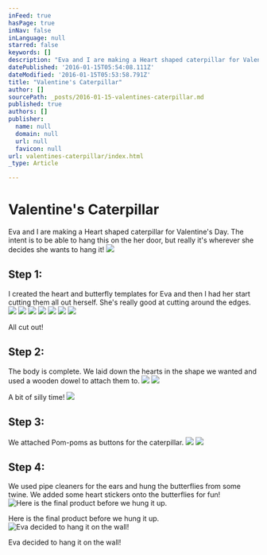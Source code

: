 ```yaml
---
inFeed: true
hasPage: true
inNav: false
inLanguage: null
starred: false
keywords: []
description: "Eva and I are making a Heart shaped caterpillar for Valentine's Day."
datePublished: '2016-01-15T05:54:08.111Z'
dateModified: '2016-01-15T05:53:58.791Z'
title: "Valentine's Caterpillar"
author: []
sourcePath: _posts/2016-01-15-valentines-caterpillar.md
published: true
authors: []
publisher:
  name: null
  domain: null
  url: null
  favicon: null
url: valentines-caterpillar/index.html
_type: Article

---
```

# Valentine's Caterpillar

Eva and I are making a Heart shaped caterpillar for Valentine's Day.  The intent is to be able to hang this on the her door, but really it's wherever she decides she wants to hang it!
![](https://s3-us-west-2.amazonaws.com/the-grid-img/p/708102ae862c82a0b67f76140967084b5b5216f7.jpg)

## Step 1:

I created the heart and butterfly templates for Eva and then I had her start cutting them all out herself.  She's really good at cutting around the edges.
![](https://s3-us-west-2.amazonaws.com/the-grid-img/p/6990111328c30458a47ef5c23ec02a157bc98c1a.jpg)
![](https://s3-us-west-2.amazonaws.com/the-grid-img/p/665501badd2f1aacd3aef1ab9a40afd7c10785e9.jpg)
![](https://s3-us-west-2.amazonaws.com/the-grid-img/p/5e489a3fb60fc9a804db345727737f37a7c2f40d.jpg)
![](https://s3-us-west-2.amazonaws.com/the-grid-img/p/0894f571490c5ece171669188e00048df2710ad7.jpg)
![](https://s3-us-west-2.amazonaws.com/the-grid-img/p/4a47f713568bbbe3dc6b37205fc3d274d2f1388c.jpg)
![](https://s3-us-west-2.amazonaws.com/the-grid-img/p/43bbb0fbfaa01297f1ab21bb58c3aef443795b19.jpg)
![](https://s3-us-west-2.amazonaws.com/the-grid-img/p/c7e3c5590d33da77dd7570c90295c2c5dd6d67fd.jpg)

All cut out!

## Step 2:

The body is complete. We laid down the hearts in the shape we wanted and used a wooden dowel to attach them to.
![](https://s3-us-west-2.amazonaws.com/the-grid-img/p/3ef53eae3fc7b7691ba81ac40aca9385f1352299.jpg)
![](https://s3-us-west-2.amazonaws.com/the-grid-img/p/22cc70ce51b6d0ab30e194611d89e3d0e3dee769.jpg)

A bit of silly time!
![](https://s3-us-west-2.amazonaws.com/the-grid-img/p/9e1cfb319dfd57d44f8d419fe406dcb8242e7f08.jpg)

## Step 3:

We attached Pom-poms as buttons for the caterpillar.
![](https://s3-us-west-2.amazonaws.com/the-grid-img/p/af0e05076933b8a22f42e88d736905fb8d1b2668.jpg)
![](https://s3-us-west-2.amazonaws.com/the-grid-img/p/d15ffbb729cf6f10710d7f72e2109de0516456d9.jpg)

## Step 4:

We used pipe cleaners for the ears and hung the butterflies from some twine. We added some heart stickers onto the butterflies for fun!
![Here is the final product before we hung it up. ](https://s3-us-west-2.amazonaws.com/the-grid-img/p/558ddb3bfb95fb8a8332b329ed6e2127711fdd07.jpg)

Here is the final product before we hung it up. ![Eva decided to hang it on the wall!](https://s3-us-west-2.amazonaws.com/the-grid-img/p/22d523a63f078781597b107b26dc0eadf878fc34.jpg)

Eva decided to hang it on the wall!